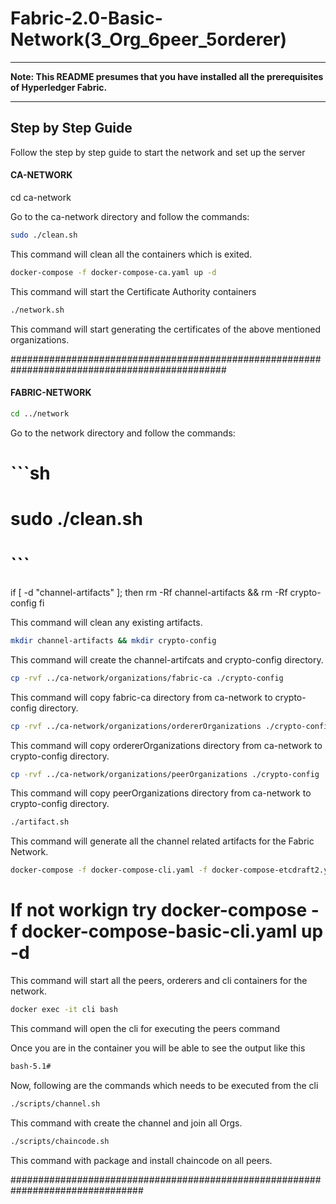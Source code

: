 # Fabric-2.0-Basic-Network(3_Org_6peer_5orderer)

---

**Note: This README presumes that you have installed all the prerequisites of Hyperledger Fabric.**

---

## Step by Step Guide

Follow the step by step guide to start the network and set up the server

#### CA-NETWORK

cd ca-network

Go to the ca-network directory and follow the commands:

```sh
sudo ./clean.sh
```

This command will clean all the containers which is exited.

```sh
docker-compose -f docker-compose-ca.yaml up -d
```

This command will start the Certificate Authority containers

```sh
./network.sh
```

This command will start generating the certificates of the above mentioned organizations.

###############################################################################################

#### FABRIC-NETWORK

```sh
cd ../network
```

Go to the network directory and follow the commands:

# ```sh

# sudo ./clean.sh

# ```

if [ -d "channel-artifacts" ]; then
rm -Rf channel-artifacts && rm -Rf crypto-config
fi

This command will clean any existing artifacts.

```sh
mkdir channel-artifacts && mkdir crypto-config
```

This command will create the channel-artifcats and crypto-config directory.

```sh
cp -rvf ../ca-network/organizations/fabric-ca ./crypto-config
```

This command will copy fabric-ca directory from ca-network to crypto-config directory.

```sh
cp -rvf ../ca-network/organizations/ordererOrganizations ./crypto-config
```

This command will copy ordererOrganizations directory from ca-network to crypto-config directory.

```sh
cp -rvf ../ca-network/organizations/peerOrganizations ./crypto-config
```

This command will copy peerOrganizations directory from ca-network to crypto-config directory.

```sh
./artifact.sh
```

This command will generate all the channel related artifacts for the Fabric Network.

```sh
docker-compose -f docker-compose-cli.yaml -f docker-compose-etcdraft2.yaml  up -d
```

# If not workign try docker-compose -f docker-compose-basic-cli.yaml up -d

This command will start all the peers, orderers and cli containers for the network.

```sh
docker exec -it cli bash
```

This command will open the cli for executing the peers command

Once you are in the container you will be able to see the output like this

```sh
bash-5.1#
```

Now, following are the commands which needs to be executed from the cli

```sh
./scripts/channel.sh
```

This command with create the channel and join all Orgs.

```sh
./scripts/chaincode.sh
```

This command with package and install chaincode on all peers.

################################################################################
